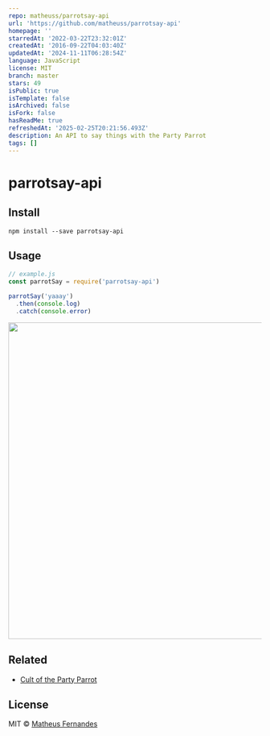 ```yaml
---
repo: matheuss/parrotsay-api
url: 'https://github.com/matheuss/parrotsay-api'
homepage: ''
starredAt: '2022-03-22T23:32:01Z'
createdAt: '2016-09-22T04:03:40Z'
updatedAt: '2024-11-11T06:28:54Z'
language: JavaScript
license: MIT
branch: master
stars: 49
isPublic: true
isTemplate: false
isArchived: false
isFork: false
hasReadMe: true
refreshedAt: '2025-02-25T20:21:56.493Z'
description: An API to say things with the Party Parrot
tags: []
---
```


# parrotsay-api

## Install

```
npm install --save parrotsay-api
```

## Usage

```js
// example.js
const parrotSay = require('parrotsay-api')

parrotSay('yaaay')
  .then(console.log)
  .catch(console.error)
```
<img src="example.png" width="629">
<!-- TODO: change it to a GitHub url – see https://git.io/hpm README.md -->

## Related

- [Cult of the Party Parrot](http://cultofthepartyparrot.com/)

## License

MIT © [Matheus Fernandes](http://matheus.top)

